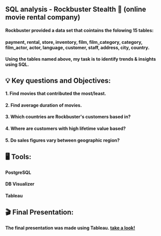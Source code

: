 ## SQL analysis - Rockbuster Stealth :movie_camera: (online movie rental company)
#### Rockbuster provided a data set that cointains the folowing 15 tables:
#### payment, rental, store, inventory, film, film_category, category, film_actor, actor, language, customer, staff, address, city, country. 
#### Using the tables named above, my task is to identify trends & insights using SQL.
## :bulb: Key questions and Objectives:
#### 1. Find movies that contributed the most/least.
#### 2. Find average duration of movies.
#### 3. Which countries are Rockbuster's customers based in?
#### 4. Where are customers with high lifetime value based?
#### 5. Do sales figures vary between geographic region?
## :desktop_computer: Tools:
#### PostgreSQL
#### DB Visualizer
#### Tableau
## :clapper: Final Presentation:
#### The final presentation was made using Tableau. [take a look!](https://public.tableau.com/views/RockbusterStealthpresentation/Rockbuster?:language=en-US&:display_count=n&:origin=viz_share_link)
